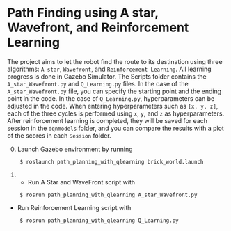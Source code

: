 # Path Finding using A star, Wavefront, and Reinforcement Learning

The project aims to let the robot find the route to its destination using three algorithms: `A star`, `Wavefront`, and `Reinforcement Learning`.
All learning progress is done in Gazebo Simulator. 
The Scripts folder contains the `A_star_Wavefront.py` and `Q_Learning.py` files. 
In the case of the `A_star_Wavefront.py` file, you can specify the starting point and the ending point in the code. 
In the case of `Q_Learning.py`, hyperparameters can be adjusted in the code. 
When entering hyperparameters such as `[x, y, z]`, each of the three cycles is performed using `x`, `y`, and `z` as hyperparameters.
After reinforcement learning is completed, they will be saved for each session in the `dqnmodels` folder, and you can compare the results with a plot of the scores in each `Session` folder.


0. Launch Gazebo environment by running
```console
    $ roslaunch path_planning_with_qlearning brick_world.launch
```
1.  
    - Run A Star and WaveFront script with 
```console
    $ rosrun path_planning_with_qlearning A_star_Wavefront.py
```

   - Run Reinforcement Learning script with 
    
```console
    $ rosrun path_planning_with_qlearning Q_Learning.py
```

